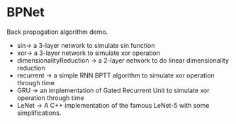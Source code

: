 # BPNet

Back propogation algorithm demo.

* sin-> a 3-layer network to simulate sin function
* xor-> a 3-layer network to simulate xor operation
* dimensionalityReduction -> a 2-layer network to do linear dimensionality reduction
* recurrent -> a simple RNN BPTT algorithm to simulate xor operation through time
* GRU -> an implementation of Gated Recurrent Unit to simulate xor operation through time
* LeNet -> A C++ implementation of the famous LeNet-5 with some simplifications.